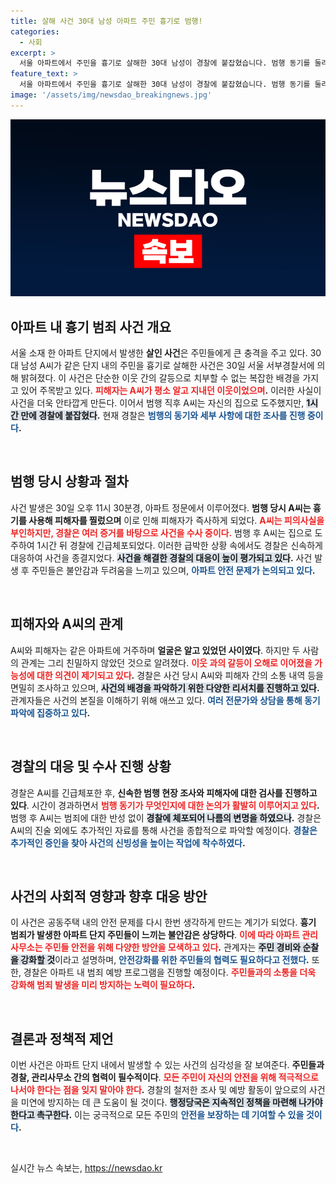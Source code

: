 ```yaml
---
title: 살해 사건 30대 남성 아파트 주민 흉기로 범행!
categories:
  - 사회
excerpt: >
  서울 아파트에서 주민을 흉기로 살해한 30대 남성이 경찰에 붙잡혔습니다. 범행 동기를 둘러싼 의문과 함께, 충격적인 사건의 전말이 밝혀질 예정입니다. 클릭해 자세한 내용을 확인하세요!
feature_text: >
  서울 아파트에서 주민을 흉기로 살해한 30대 남성이 경찰에 붙잡혔습니다. 범행 동기를 둘러싼 의문과 함께, 충격적인 사건의 전말이 밝혀질 예정입니다. 클릭해 자세한 내용을 확인하세요!
image: '/assets/img/newsdao_breakingnews.jpg'
---
```


<p><img src="/assets/img/newsdao_breakingnews.jpg" alt="pcversion 속보" /></p>

<h2 data-ke-size="size26">아파트 내 흉기 범죄 사건 개요</h2>

<p data-ke-size="size16">서울 소재 한 아파트 단지에서 발생한 <b>살인 사건</b>은 주민들에게 큰 충격을 주고 있다. 30대 남성 A씨가 같은 단지 내의 주민을 흉기로 살해한 사건은 30일 서울 서부경찰서에 의해 밝혀졌다. 이 사건은 단순한 이웃 간의 갈등으로 치부할 수 없는 복잡한 배경을 가지고 있어 주목받고 있다. <b><span style="color: #ee2323;">피해자는 A씨가 평소 알고 지내던 이웃이었으며</span>.</b> 이러한 사실이 사건을 더욱 안타깝게 만든다. 이어서 범행 직후 A씨는 자신의 집으로 도주했지만, <b><span style="background-color: #21538527;">1시간 만에 경찰에 붙잡혔다</span>.</b> 현재 경찰은 <b><span style="color: #1a5490;">범행의 동기와 세부 사항에 대한 조사를 진행 중이다</span>.</b></p>

<p data-ke-size="size16">&nbsp;</p>

<h2 data-ke-size="size26">범행 당시 상황과 절차</h2>

<p data-ke-size="size16">사건 발생은 30일 오후 11시 30분경, 아파트 정문에서 이루어졌다. <b>범행 당시 A씨는 흉기를 사용해 피해자를 찔렀으며</b> 이로 인해 피해자가 즉사하게 되었다. <b><span style="color: #ee2323;">A씨는 피의사실을 부인하지만, 경찰은 여러 증거를 바탕으로 사건을 수사 중이다.</span></b> 범행 후 A씨는 집으로 도주하여 1시간 뒤 경찰에 긴급체포되었다. 이러한 급박한 상황 속에서도 경찰은 신속하게 대응하여 사건을 종결지었다. <b><span style="background-color: #21538527;">사건을 해결한 경찰의 대응이 높이 평가되고 있다</span>.</b> 사건 발생 후 주민들은 불안감과 두려움을 느끼고 있으며, <b><span style="color: #1a5490;">아파트 안전 문제가 논의되고 있다</span>.</b></p>

<p data-ke-size="size16">&nbsp;</p>

<h2 data-ke-size="size26">피해자와 A씨의 관계</h2>

<p data-ke-size="size16">A씨와 피해자는 같은 아파트에 거주하며 <b>얼굴은 알고 있었던 사이였다</b>. 하지만 두 사람의 관계는 그리 친밀하지 않았던 것으로 알려졌다. <b><span style="color: #ee2323;">이웃 과의 갈등이 오해로 이어졌을 가능성에 대한 의견이 제기되고 있다</span>.</b> 경찰은 사건 당시 A씨와 피해자 간의 소통 내역 등을 면밀히 조사하고 있으며, <b><span style="background-color: #21538527;">사건의 배경을 파악하기 위한 다양한 리서치를 진행하고 있다</span>.</b> 관계자들은 사건의 본질을 이해하기 위해 애쓰고 있다. <b><span style="color: #1a5490;">여러 전문가와 상담을 통해 동기 파악에 집중하고 있다</span>.</b></p>

<p data-ke-size="size16">&nbsp;</p>

<h2 data-ke-size="size26">경찰의 대응 및 수사 진행 상황</h2>

<p data-ke-size="size16">경찰은 A씨를 긴급체포한 후, <b>신속한 범행 현장 조사와 피해자에 대한 검사를 진행하고 있다</b>. 시간이 경과하면서 <b><span style="color: #ee2323;">범행 동기가 무엇인지에 대한 논의가 활발히 이루어지고 있다</span>.</b> 범행 후 A씨는 범죄에 대한 반성 없이 <b><span style="background-color: #21538527;">경찰에 체포되어 나름의 변명을 하였으나</span>.</b> 경찰은 A씨의 진술 외에도 추가적인 자료를 통해 사건을 종합적으로 파악할 예정이다. <b><span style="color: #1a5490;">경찰은 추가적인 증인을 찾아 사건의 신빙성을 높이는 작업에 착수하였다</span>.</b></p>

<p data-ke-size="size16">&nbsp;</p>

<h2 data-ke-size="size26">사건의 사회적 영향과 향후 대응 방안</h2>

<p data-ke-size="size16">이 사건은 공동주택 내의 안전 문제를 다시 한번 생각하게 만드는 계기가 되었다. <b>흉기 범죄가 발생한 아파트 단지 주민들이 느끼는 불안감은 상당하다</b>. <b><span style="color: #ee2323;">이에 따라 아파트 관리사무소는 주민들 안전을 위해 다양한 방안을 모색하고 있다</span>.</b> 관계자는 <b><span style="background-color: #21538527;">주민 경비와 순찰을 강화할 것</span></b>이라고 설명하며, <b><span style="color: #1a5490;">안전강화를 위한 주민들의 협력도 필요하다고 전했다</span>.</b> 또한, 경찰은 아파트 내 범죄 예방 프로그램을 진행할 예정이다. <b><span style="color: #ee2323;">주민들과의 소통을 더욱 강화해 범죄 발생을 미리 방지하는 노력이 필요하다</span>.</b></p>

<p data-ke-size="size16">&nbsp;</p>

<h2 data-ke-size="size26">결론과 정책적 제언</h2>

<p data-ke-size="size16">이번 사건은 아파트 단지 내에서 발생할 수 있는 사건의 심각성을 잘 보여준다. <b>주민들과 경찰, 관리사무소 간의 협력이 필수적이다</b>. <b><span style="color: #ee2323;">모든 주민이 자신의 안전을 위해 적극적으로 나서야 한다는 점을 잊지 말아야 한다</span>.</b> 경찰의 철저한 조사 및 예방 활동이 앞으로의 사건을 미연에 방지하는 데 큰 도움이 될 것이다. <b><span style="background-color: #21538527;">행정당국은 지속적인 정책을 마련해 나가야 한다고 촉구한다</span>.</b> 이는 궁극적으로 모든 주민의 <b><span style="color: #1a5490;">안전을 보장하는 데 기여할 수 있을 것이다</span>.</b></p>

<p data-ke-size="size16">&nbsp;</p>
실시간 뉴스 속보는, <a href="https://newsdao.kr" rel="dofollow">https://newsdao.kr</a>


